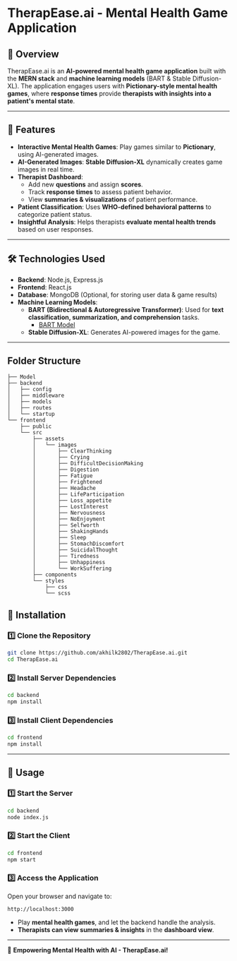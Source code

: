 # TherapEase.ai - Mental Health Game Application

## 📌 Overview
TherapEase.ai is an **AI-powered mental health game application** built with the **MERN stack** and **machine learning models** (BART & Stable Diffusion-XL). The application engages users with **Pictionary-style mental health games**, where **response times** provide **therapists with insights into a patient's mental state**. 

---

## 🚀 Features
- **Interactive Mental Health Games**: Play games similar to **Pictionary**, using AI-generated images.
- **AI-Generated Images**: **Stable Diffusion-XL** dynamically creates game images in real time.
- **Therapist Dashboard**:
  - Add new **questions** and assign **scores**.
  - Track **response times** to assess patient behavior.
  - View **summaries & visualizations** of patient performance.
- **Patient Classification**: Uses **WHO-defined behavioral patterns** to categorize patient status.
- **Insightful Analysis**: Helps therapists **evaluate mental health trends** based on user responses.

---

## 🛠️ Technologies Used
- **Backend**: Node.js, Express.js
- **Frontend**: React.js
- **Database**: MongoDB (Optional, for storing user data & game results)
- **Machine Learning Models**:
  - **BART (Bidirectional & Autoregressive Transformer)**: Used for **text classification, summarization, and comprehension** tasks.
    - [BART Model](https://huggingface.co/facebook/bart-large-cnn)
  - **Stable Diffusion-XL**: Generates AI-powered images for the game.

---

## Folder Structure
```plaintext
├── Model
├── backend
│   ├── config
│   ├── middleware
│   ├── models
│   ├── routes
│   └── startup
└── frontend
    ├── public
    └── src
        ├── assets
        │   └── images
        │       ├── ClearThinking
        │       ├── Crying
        │       ├── DifficultDecisionMaking
        │       ├── Digestion
        │       ├── Fatigue
        │       ├── Frightened
        │       ├── Headache
        │       ├── LifeParticipation
        │       ├── Loss_appetite
        │       ├── LostInterest
        │       ├── Nervousness
        │       ├── NoEnjoyment
        │       ├── Selfworth
        │       ├── ShakingHands
        │       ├── Sleep
        │       ├── StomachDiscomfort
        │       ├── SuicidalThought
        │       ├── Tiredness
        │       ├── Unhappiness
        │       └── WorkSuffering
        ├── components
        └── styles
            ├── css
            └── scss
```

## 🔧 Installation
### 1️⃣ Clone the Repository
```sh
git clone https://github.com/akhilk2802/TherapEase.ai.git
cd TherapEase.ai
```

### 2️⃣ Install Server Dependencies
```sh
cd backend
npm install
```

### 3️⃣ Install Client Dependencies
```sh
cd frontend
npm install
```

---

## 🚀 Usage
### 1️⃣ Start the Server
```sh
cd backend
node index.js
```

### 2️⃣ Start the Client
```sh
cd frontend
npm start
```

### 3️⃣ Access the Application
Open your browser and navigate to:
```
http://localhost:3000
```

- Play **mental health games**, and let the backend handle the analysis.
- **Therapists can view summaries & insights** in the **dashboard view**.

---

🚀 **Empowering Mental Health with AI - TherapEase.ai!**

